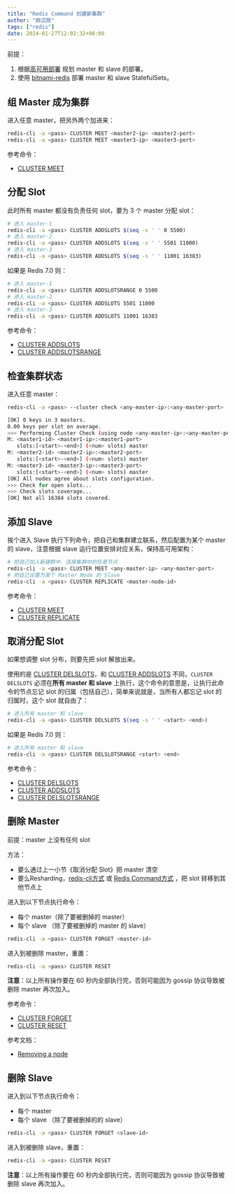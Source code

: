 ```yaml
---
title: "Redis Command 创建新集群"
author: "颇忒脱"
tags: ["redis"]
date: 2024-01-27T12:02:32+08:00
---
```


前提：

1. 根据[高可用部署](../../ha-arch) 规划 master 和 slave 的部署。
2. 使用 [bitnami-redis](../../bitnami-redis) 部署 master 和 slave StatefulSets。

## 组 Master 成为集群

进入任意 master，把另外两个加进来：

```bash
redis-cli -a <pass> CLUSTER MEET <master2-ip> <master2-port>
redis-cli -a <pass> CLUSTER MEET <master3-ip> <master3-port>
```

参考命令：

* [CLUSTER MEET][meet] 

## 分配 Slot

此时所有 master 都没有负责任何 slot，要为 3 个 master 分配 slot：

```bash
# 进入 master-1
redis-cli -a <pass> CLUSTER ADDSLOTS $(seq -s ' ' 0 5500)
# 进入 master-2
redis-cli -a <pass> CLUSTER ADDSLOTS $(seq -s ' ' 5501 11000)
# 进入 master-3
redis-cli -a <pass> CLUSTER ADDSLOTS $(seq -s ' ' 11001 16383)
```

如果是 Redis 7.0 则：

```bash
# 进入 master-1
redis-cli -a <pass> CLUSTER ADDSLOTSRANGE 0 5500
# 进入 master-2
redis-cli -a <pass> CLUSTER ADDSLOTS 5501 11000
# 进入 master-3
redis-cli -a <pass> CLUSTER ADDSLOTS 11001 16383
```

参考命令：

* [CLUSTER ADDSLOTS][add-slots]
* [CLUSTER ADDSLOTSRANGE][add-slots-range]

## 检查集群状态

进入任意 master：

```bash
redis-cli -a <pass> --cluster check <any-master-ip>:<any-master-port>

[OK] 0 keys in 3 masters.
0.00 keys per slot on average.
>>> Performing Cluster Check (using node <any-master-ip>:<any-master-port>)
M: <master1-id> <master1-ip>:<master1-port>
   slots:[<start>-<end>] (<num> slots) master
M: <master2-id> <master2-ip>:<master2-port>
   slots:[<start>-<end>] (<num> slots) master
M: <master3-id> <master3-ip>:<master3-port>
   slots:[<start>-<end>] (<num> slots) master
[OK] All nodes agree about slots configuration.
>>> Check for open slots...
>>> Check slots coverage...
[OK] Not all 16384 slots covered.
```

## 添加 Slave

挨个进入 Slave 执行下列命令，把自己和集群建立联系，然后配置为某个 master 的 slave，注意根据 slave 运行位置安排对应关系，保持高可用架构：

```bash
# 把自己加入新建群中，连接集群中的任意节点
redis-cli -a <pass> CLUSTER MEET <any-master-ip> <any-master-port>
# 把自己设置为某个 Master Node 的 Slave
redis-cli -a <pass> CLUSTER REPLICATE <master-node-id>
```

参考命令：

* [CLUSTER MEET][meet] 
* [CLUSTER REPLICATE][replicate]


## 取消分配 Slot

如果想调整 slot 分布，则要先把 slot 解放出来。

使用的是 [CLUSTER DELSLOTS][del-slots]，和 [CLUSTER ADDSLOTS][add-slots] 不同，`CLUSTER DELSLOTS` 必须在**所有 master 和 slave** 上执行，这个命令的意思是，让执行此命令的节点忘记 slot 的归属（包括自己），简单来说就是，当所有人都忘记 slot 的归属时，这个 slot 就自由了：

```bash
# 进入所有 master 和 slave
redis-cli -a <pass> CLUSTER DELSLOTS $(seq -s ' ' <start> <end>)
```

如果是 Redis 7.0 则：

```bash
# 进入所有 master 和 slave
redis-cli -a <pass> CLUSTER DELSLOTSRANGE <start> <end>
```

参考命令：

* [CLUSTER DELSLOTS][del-slots]
* [CLUSTER ADDSLOTS][add-slots]
* [CLUSTER DELSLOTSRANGE][del-slotsrange]

## 删除 Master

前提：master 上没有任何 slot

方法：

* 要么通过上一小节《取消分配 Slot》把 master 清空
* 要么Resharding，[redis-cli方式](../../ops-cli/resharding) 或 [Redis Command方式](../resharding) ，把 slot 转移到其他节点上

进入到以下节点执行命令：

* 每个 master（除了要被删掉的 master）
* 每个 slave （除了要被删掉的 master 的 slave）

```bash
redis-cli -a <pass> CLUSTER FORGET <master-id>
```

进入到被删除 master，重置：

```bash
redis-cli -a <pass> CLUSTER RESET
```

**注意**：以上所有操作要在 60 秒内全部执行完，否则可能因为 gossip 协议导致被删除 master 再次加入。

参考命令：

* [CLUSTER FORGET][forget]
* [CLUSTER RESET][reset]

参考文档：

* [Removing a node][removing-node]


## 删除 Slave

进入到以下节点执行命令：

* 每个 master
* 每个 slave （除了要被删掉的的 slave）

```bash
redis-cli -a <pass> CLUSTER FORGET <slave-id>
```

进入到被删除 slave，重置：

```bash
redis-cli -a <pass> CLUSTER RESET
```

**注意**：以上所有操作要在 60 秒内全部执行完，否则可能因为 gossip 协议导致被删除 slave 再次加入。


[forget]: https://redis.io/commands/cluster-forget
[meet]: https://redis.io/commands/cluster-meet
[add-slots]: https://redis.io/commands/cluster-addslots
[add-slots-range]: https://redis.io/commands/cluster-addslotsrange
[del-slots]: https://redis.io/commands/cluster-delslots
[del-slotsrange]: https://redis.io/commands/cluster-delslotsrange
[replicate]: https://redis.io/commands/cluster-replicate
[reset]: https://redis.io/commands/cluster-reset
[removing-node]: https://redis.io/topics/cluster-tutorial#removing-a-node
